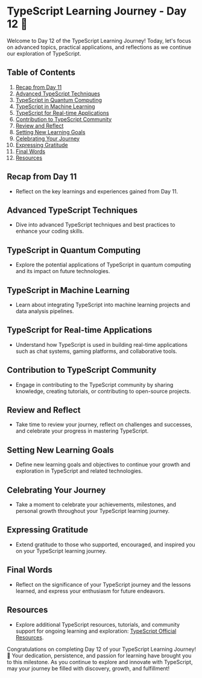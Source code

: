 # TypeScript Learning Journey - Day 12 🚀

Welcome to Day 12 of the TypeScript Learning Journey! Today, let's focus on advanced topics, practical applications, and reflections as we continue our exploration of TypeScript.

## Table of Contents

1. [Recap from Day 11](#recap-from-day-11)
2. [Advanced TypeScript Techniques](#advanced-typescript-techniques)
3. [TypeScript in Quantum Computing](#typescript-in-quantum-computing)
4. [TypeScript in Machine Learning](#typescript-in-machine-learning)
5. [TypeScript for Real-time Applications](#typescript-for-real-time-applications)
6. [Contribution to TypeScript Community](#contribution-to-typescript-community)
7. [Review and Reflect](#review-and-reflect)
8. [Setting New Learning Goals](#setting-new-learning-goals)
9. [Celebrating Your Journey](#celebrating-your-journey)
10. [Expressing Gratitude](#expressing-gratitude)
11. [Final Words](#final-words)
12. [Resources](#resources)

## Recap from Day 11

- Reflect on the key learnings and experiences gained from Day 11.

## Advanced TypeScript Techniques

- Dive into advanced TypeScript techniques and best practices to enhance your coding skills.

## TypeScript in Quantum Computing

- Explore the potential applications of TypeScript in quantum computing and its impact on future technologies.

## TypeScript in Machine Learning

- Learn about integrating TypeScript into machine learning projects and data analysis pipelines.

## TypeScript for Real-time Applications

- Understand how TypeScript is used in building real-time applications such as chat systems, gaming platforms, and collaborative tools.

## Contribution to TypeScript Community

- Engage in contributing to the TypeScript community by sharing knowledge, creating tutorials, or contributing to open-source projects.

## Review and Reflect

- Take time to review your journey, reflect on challenges and successes, and celebrate your progress in mastering TypeScript.

## Setting New Learning Goals

- Define new learning goals and objectives to continue your growth and exploration in TypeScript and related technologies.

## Celebrating Your Journey

- Take a moment to celebrate your achievements, milestones, and personal growth throughout your TypeScript learning journey.

## Expressing Gratitude

- Extend gratitude to those who supported, encouraged, and inspired you on your TypeScript learning journey.

## Final Words

- Reflect on the significance of your TypeScript journey and the lessons learned, and express your enthusiasm for future endeavors.

## Resources

- Explore additional TypeScript resources, tutorials, and community support for ongoing learning and exploration: [TypeScript Official Resources](https://www.typescriptlang.org/resources/).

Congratulations on completing Day 12 of your TypeScript Learning Journey! 🌟 Your dedication, persistence, and passion for learning have brought you to this milestone. As you continue to explore and innovate with TypeScript, may your journey be filled with discovery, growth, and fulfillment!
